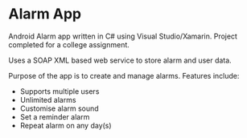 # Alarm App

Android Alarm app written in C# using Visual Studio/Xamarin. Project completed for a college assignment.

Uses a SOAP XML based web service to store alarm and user data. 

Purpose of the app is to create and manage alarms. Features include:

* Supports multiple users
* Unlimited alarms
* Customise alarm sound
* Set a reminder alarm
* Repeat alarm on any day(s)

